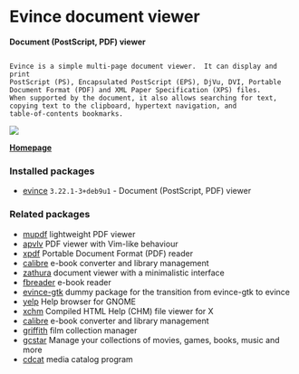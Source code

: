 # Evince document viewer

__Document (PostScript, PDF) viewer__

```

Evince is a simple multi-page document viewer.  It can display and print
PostScript (PS), Encapsulated PostScript (EPS), DjVu, DVI, Portable
Document Format (PDF) and XML Paper Specification (XPS) files.
When supported by the document, it also allows searching for text,
copying text to the clipboard, hypertext navigation, and
table-of-contents bookmarks.

```

[![](https://screenshots.debian.net/thumbnail-with-version/evince/9001)](https://screenshots.debian.net/screenshot-with-version/evince/9001)



**[Homepage](https://wiki.gnome.org/Apps/Evince)**

### Installed packages

* [evince](https://packages.debian.org/stretch/evince) `3.22.1-3+deb9u1` - Document (PostScript, PDF) viewer

### Related packages

 * [mupdf](https://packages.debian.org/stretch/mupdf) lightweight PDF viewer
 * [apvlv](https://packages.debian.org/stretch/apvlv) PDF viewer with Vim-like behaviour
 * [xpdf](https://packages.debian.org/stretch/xpdf) Portable Document Format (PDF) reader
 * [calibre](https://packages.debian.org/stretch/calibre) e-book converter and library management
 * [zathura](https://packages.debian.org/stretch/zathura) document viewer with a minimalistic interface
 * [fbreader](https://packages.debian.org/stretch/fbreader) e-book reader
 * [evince-gtk](https://packages.debian.org/stretch/evince-gtk) dummy package for the transition from evince-gtk to evince
 * [yelp](https://packages.debian.org/stretch/yelp) Help browser for GNOME
 * [xchm](https://packages.debian.org/stretch/xchm) Compiled HTML Help (CHM) file viewer for X
 * [calibre](https://packages.debian.org/stretch/calibre) e-book converter and library management
 * [griffith](https://packages.debian.org/stretch/griffith) film collection manager
 * [gcstar](https://packages.debian.org/stretch/gcstar) Manage your collections of movies, games, books, music and more
 * [cdcat](https://packages.debian.org/stretch/cdcat) media catalog program
